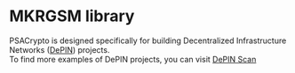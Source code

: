 # MKRGSM library

PSACrypto is designed specifically for building Decentralized Infrastructure Networks ([DePIN](https://iotex.io/blog/what-are-decentralized-physical-infrastructure-networks-depin/)) projects.  
To find more examples of DePIN projects, you can visit [DePIN Scan](https://depinscan.io/)